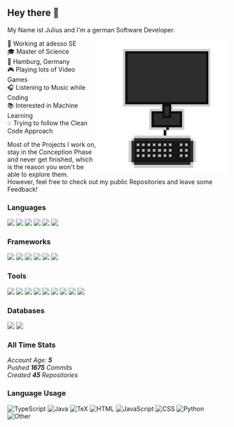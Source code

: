 ## Hey there :wave:

My Name ist Julius and I'm a german Software Developer.

<img align="right" alt="GIF" height="300px" width="300px" src="./assets/hey.gif"/>

:office: Working at adesso SE  
:mortar_board: Master of Science  
:round_pushpin: Hamburg, Germany  
:video_game: Playing lots of Video Games  
:headphones: Listening to Music while Coding  
:books: Interested in Machine Learning  
:bulb: Trying to follow the Clean Code Approach

Most of the Projects I work on, stay in the Conception Phase and never get finished, which is the reason you won't be able to explore them.  
However, feel free to check out my public Repositories and leave some Feedback!

### Languages

<div>
<img src="https://img.shields.io/badge/css3%20-%231572B6.svg?&style=for-the-badge&logo=css3&logoColor=white"/>
<img src="https://img.shields.io/badge/html5%20-%23E34F26.svg?&style=for-the-badge&logo=html5&logoColor=white"/>
<img src="https://img.shields.io/badge/java-%23ED8B00.svg?&style=for-the-badge&logo=java&logoColor=white"/>
<img src="https://img.shields.io/badge/javascript%20-%23323330.svg?&style=for-the-badge&logo=javascript&logoColor=%23F7DF1E"/>
<img src="https://img.shields.io/badge/python-3670A0?style=for-the-badge&logo=python&logoColor=ffdd54"/>
<img src="https://img.shields.io/badge/typescript%20-%23007ACC.svg?&style=for-the-badge&logo=typescript&logoColor=white"/>

</div>

### Frameworks

<div>
<img src="https://img.shields.io/badge/angular%20-%23DD0031.svg?&style=for-the-badge&logo=angular&logoColor=white"/>
<img src="https://img.shields.io/badge/bootstrap%20-%23563D7C.svg?&style=for-the-badge&logo=bootstrap&logoColor=white"/>
<img src="https://img.shields.io/badge/material%20ui%20-%230081CB.svg?&style=for-the-badge&logo=material-ui&logoColor=white"/>
<img src="https://img.shields.io/badge/node.js%20-%2343853D.svg?&style=for-the-badge&logo=node.js&logoColor=white"/>
<img src="https://img.shields.io/badge/react%20-%2320232a.svg?&style=for-the-badge&logo=react&logoColor=%2361DAFB"/>
<img src="https://img.shields.io/badge/spring%20-%236DB33F.svg?&style=for-the-badge&logo=spring&logoColor=white"/>
</div>

### Tools

<div>
<img src="https://img.shields.io/badge/AWS-%23FF9900.svg?style=for-the-badge&logo=amazon-aws&logoColor=white"/>
<img src="https://img.shields.io/badge/docker-%230db7ed.svg?style=for-the-badge&logo=docker&logoColor=white"/>
<img src="https://img.shields.io/badge/figma%20-%23F24E1E.svg?&style=for-the-badge&logo=figma&logoColor=white"/>
<img src="https://img.shields.io/badge/git%20-%23F05033.svg?&style=for-the-badge&logo=git&logoColor=white"/>
<img src="https://img.shields.io/badge/github%20actions-%232671E5.svg?style=for-the-badge&logo=githubactions&logoColor=white"/>
<img src="https://img.shields.io/badge/gitlab%20ci-%23181717.svg?style=for-the-badge&logo=gitlab&logoColor=white"/>
<img src="https://img.shields.io/badge/NPM-%23000000.svg?style=for-the-badge&logo=npm&logoColor=white"/>
<img src="https://img.shields.io/badge/-Swagger-%23Clojure?style=for-the-badge&logo=swagger&logoColor=white"/>
<img src="https://img.shields.io/badge/terraform-%235835CC.svg?style=for-the-badge&logo=terraform&logoColor=white"/>
</div>

### Databases

<div>
<img src="https://img.shields.io/badge/mysql-%2300f.svg?&style=for-the-badge&logo=mysql&logoColor=white"/>
<img src ="https://img.shields.io/badge/postgres-%23316192.svg?&style=for-the-badge&logo=postgresql&logoColor=white"/>
</div>

### All Time Stats

*Account Age:* ***5***  
*Pushed*  ***1675*** *Commits*  
*Created* ***45*** *Repositories*

### Language Usage

![TypeScript](https://img.shields.io/static/v1?style=flat-square&label=%E2%A0%80&color=555&labelColor=%233178c6&message=TypeScript%EF%B8%B134.4%25)
![Java](https://img.shields.io/static/v1?style=flat-square&label=%E2%A0%80&color=555&labelColor=%23b07219&message=Java%EF%B8%B130%25)
![TeX](https://img.shields.io/static/v1?style=flat-square&label=%E2%A0%80&color=555&labelColor=%233D6117&message=TeX%EF%B8%B117.9%25)
![HTML](https://img.shields.io/static/v1?style=flat-square&label=%E2%A0%80&color=555&labelColor=%23e34c26&message=HTML%EF%B8%B18.4%25)
![JavaScript](https://img.shields.io/static/v1?style=flat-square&label=%E2%A0%80&color=555&labelColor=%23f1e05a&message=JavaScript%EF%B8%B14.4%25)
![CSS](https://img.shields.io/static/v1?style=flat-square&label=%E2%A0%80&color=555&labelColor=%23563d7c&message=CSS%EF%B8%B12.1%25)
![Python](https://img.shields.io/static/v1?style=flat-square&label=%E2%A0%80&color=555&labelColor=%233572A5&message=Python%EF%B8%B11%25)
![Other](https://img.shields.io/static/v1?style=flat-square&label=%E2%A0%80&color=555&labelColor=%23ededed&message=Other%EF%B8%B11.3%25)
